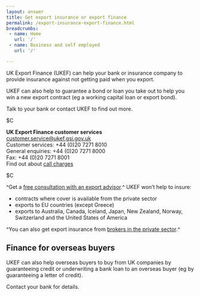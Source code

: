 ```yaml
---
layout: answer
title: Get export insurance or export finance
permalink: /export-insurance-export-finance.html
breadcrumbs:
 - name: Home
   url: '/'
 - name: Business and self employed
   url: '/'

---
```



UK Export Finance (UKEF) can help your bank or insurance company to provide insurance against not getting paid when you export.





UKEF can also help to guarantee a bond or loan you take out to help you win a new export contract (eg a working capital loan or export bond).



Talk to your bank or contact UKEF to find out more. 



$C

**UK Export Finance customer services**   
<customer.service@ukef.gsi.gov.uk>   
Customer services: +44 (0)20 7271 8010   
General enquiries: +44 (0)20 7271 8000   
Fax: +44 (0)20 7271 8001  
Find out about [call charges](/call-charges) 

$C

^Get a [free consultation with an export advisor](/government/publications/uk-regional-export-finance-advisors).^ 
UKEF won’t help to insure:

- contracts where cover is available from the private sector
- exports to EU countries (except Greece)
- exports to Australia, Canada, Iceland, Japan, New Zealand, Norway, Switzerland and the United States of America


^You can also get export insurance from [brokers in the private sector](/government/publications/uk-export-finance-insurance-list-of-approved-brokers/export-insurance-approved-brokers).^

## Finance for overseas buyers

UKEF can also help overseas buyers to buy from UK companies by guaranteeing credit or underwriting a bank loan to an overseas buyer (eg by guaranteeing a letter of credit).


Contact your bank for details.

